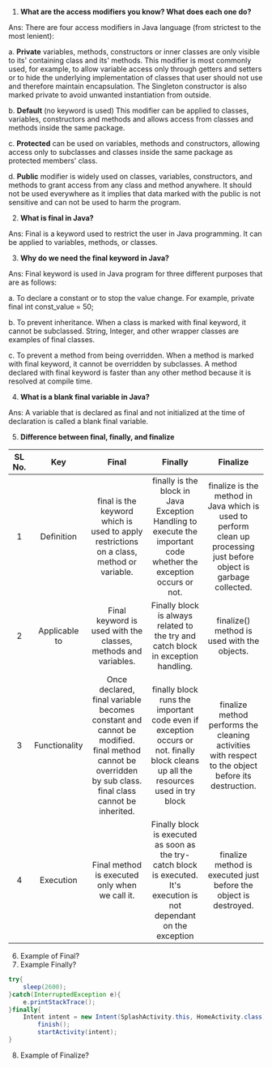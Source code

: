1. **What are the access modifiers you know? What does each one do?**

Ans: There are four access modifiers in Java language (from strictest to the most lenient):

  a. **Private** variables, methods, constructors or inner classes are only visible to its' containing class and its' methods. This modifier is most commonly used, for example, to allow variable access only through getters and setters or to hide the underlying implementation of classes that user should not use and therefore maintain encapsulation. The Singleton constructor is also marked private to avoid unwanted instantiation from outside.

  b. **Default** (no keyword is used) This modifier can be applied to classes, variables, constructors and methods and allows access from classes and methods inside the same package.

  c. **Protected** can be used on variables, methods and constructors, allowing access only to subclasses and classes inside the same package as protected members' class.

  d. **Public** modifier is widely used on classes, variables, constructors, and methods to grant access from any class and method anywhere. It should not be used everywhere as it implies that data marked with the public is not sensitive and can not be used to harm the program.

2. **What is final in Java?**

Ans: Final is a keyword used to restrict the user in Java programming. It can be applied to variables, methods, or classes.

3. **Why do we need the final keyword in Java?**

Ans: Final keyword is used in Java program for three different purposes that are as follows:

a. To declare a constant or to stop the value change. For example, private final int const_value = 50;

b. To prevent inheritance. When a class is marked with final keyword, it cannot be subclassed. String, Integer, and other wrapper classes are examples of final classes.

c. To prevent a method from being overridden. When a method is marked with final keyword, it cannot be overridden by subclasses. A method declared with final keyword is faster than any other method because it is resolved at compile time.

4. **What is a blank final variable in Java?**

Ans: A variable that is declared as final and not initialized at the time of declaration is called a blank final variable.

5. **Difference between final, finally, and finalize**

| SL No. | Key | Final | Finally | Finalize |
| :---: | :---: | :---: | :---: | :-------: |
| 1 | Definition|final is the keyword  which is used to apply restrictions on a class, method or variable. | finally is the block in Java Exception Handling to execute the important code whether the exception occurs or not. | finalize is the method in Java which is used to perform clean up processing just before object is garbage collected. |
| 2 | Applicable to | Final keyword is used with the classes, methods and variables. | Finally block is always related to the try and catch block in exception handling. | finalize() method is used with the objects. | 
| 3 | Functionality | Once declared, final variable becomes constant and cannot be modified. final method cannot be overridden by sub class. final class cannot be inherited. | finally block runs the important code even if exception occurs or not. finally block cleans up all the resources used in try block | finalize method performs the cleaning activities with respect to the object before its destruction. |
| 4 | Execution | Final method is executed only when we call it. | Finally block is executed as soon as the try-catch block is executed. It's execution is not dependant on the exception | finalize method is executed just before the object is destroyed. |
6. Example of Final?
7. Example Finally?
```java
try{
	sleep(2600);
}catch(InterruptedException e){
	e.printStackTrace();
}finally{
	Intent intent = new Intent(SplashActivity.this, HomeActivity.class);
		finish();
		startActivity(intent);
}
```
8. Example of Finalize?

